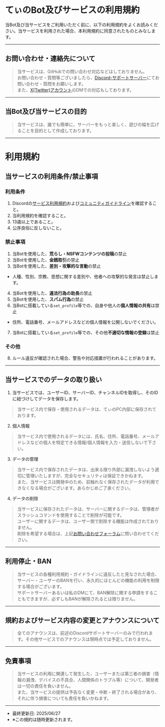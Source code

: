 # てぃのBot及びサービスの利用規約

当Bot及び当サービスをご利用いただく前に、以下の利用規約をよくお読みください。当サービスを利用された場合、本利用規約に同意されたものとみなします。

---

## お問い合わせ・連絡先について
> 当サービスは、GitHubでの問い合わせ対応などはしておりません。  
> お問い合わせ・質問等ございましたら、[Discord-サポートサーバー](https://discord.gg/a3H8GrMgKj)にてお問い合わせ・質問をお願いします。  
> また、[X(Twitter)アカウント](https://x.com/T_UZERO)のDMでの対応もしております。

---

## 当Bot及び当サービスの目的
> 当サービスは、誰でも簡単に、サーバーをもっと楽しく、遊びの幅を広げることを目的として作成しております。

---

# 利用規約
## 当サービスの利用条件/禁止事項
### **利用条件**
1. Discordの[サービス利用規約](https://support.discord.com/hc/ja/sections/115000344951-ポリシーと規約)および[コミュニティガイドライン](https://discord.com/guidelines)を確認すること。
2. 当利用規約を確認すること。
3. 13歳以上であること。
4. 公序良俗に反しないこと。

### **禁止事項**
1. 当Botを使用した、**荒らし・NSFWコンテンツの投稿**の禁止
2. 当Botを使用した、**金銭取引**の禁止
3. 当Botを使用した、**差別・攻撃的な言動**の禁止  
  - 人種、性別、宗教、思想に関する差別や、他者への攻撃的な発言は禁止します。

4. 当Botを使用した、**違法行為の助長**の禁止
5. 当Botを使用した、**スパム行為**の禁止
6. 当Botに搭載している`set_profile`等での、自身や他人の**個人情報の共有**は禁止  
  - 住所、電話番号、メールアドレスなどの個人情報を公開しないでください。
7. 当Botに搭載している`set_profile`等での、その他**不適切な情報の登録**は禁止

### **その他**
8. ルール違反が確認された場合、警告や対応措置が行われることがあります。

---

## 当サービスでのデータの取り扱い 
1. 当サービスでは、ユーザーID、サーバーID、チャンネルIDを取得し、そのIDに紐づけしてデータを保存します。
> 当サービス内で保存・使用されるデータは、てぃのPC内部に保存されております。

2. 個人情報
> 当サービス内で使用されるデータには、氏名、住所、電話番号、メールアドレスなどの個人を特定できる情報/個人情報を入力・送信しないで下さい。

3. データの管理
> 当サービス内で保存されたデータは、出来る限り外部に漏洩しないよう適切に管理いたしますが、完全なセキュリティは保証できかねます。  
> また、当サービスは開発中のため、前触れなく保存されたデータが利用できなくなる場合がございます。あらかじめご了承ください。

4. データの削除
> 当サービスに保存されたデータは、サーバーに関するデータは、管理者がスラッシュコマンドを使用することで削除が可能です。  
> ユーザーに関するデータは、ユーザー側で削除する機能は作成されておりません。  
> 削除を希望する場合は、上記[お問い合わせフォーラム](https://github.com/t-u-zero/Tannne-Bot/blob/main/docs/terms.md#%E3%81%8A%E5%95%8F%E3%81%84%E5%90%88%E3%82%8F%E3%81%9B%E9%80%A3%E7%B5%A1%E5%85%88%E3%81%AB%E3%81%A4%E3%81%84%E3%81%A6)に問い合わせてください。

---

## 利用停止・BAN
> 当サービスの各種利用規約・ガイドラインに違反したと見なされた場合、サーバー・ユーザーのBANを行い、永久的にほとんどの機能の利用を制限する場合がございます。  
> サポートサーバーあるいは私のDMにて、BAN解除に関する申請をすることもできますが、必ずしもBANが解除されるとは限りません。

---

## 規約およびサービス内容の変更とアナウンスについて
> 全てのアナウンスは、前述のDiscordサポートサーバーのみで行われます。その他サービスでのアナウンスは現時点では予定しておりません。

---

## 免責事項
> 当サービスの利用に関連して発生した、ユーザーまたは第三者の損害（情報の漏洩、デバイスの不具合、人間関係のトラブル等）について、開発者は一切の責任を負いません。  
> また、当サービスの提供は予告なく変更・中断・終了される場合があり、それに伴う損害についても責任を負いかねます。

---

- 最終更新日: 2025/06/27
- ※この規約は随時更新されます。
